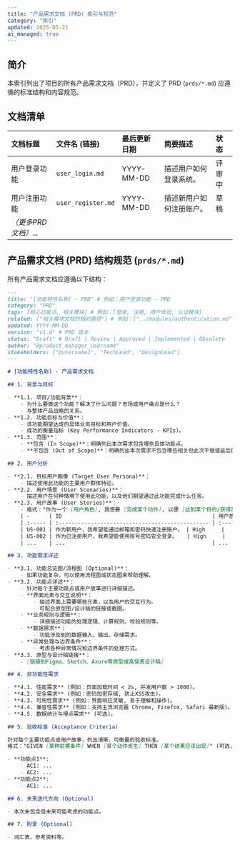 ```yaml
---
title: "产品需求文档 (PRD) 索引与规范"
category: "索引"
updated: 2025-05-21
ai_managed: true
---
```


## 简介

本索引列出了项目的所有产品需求文档（PRD），并定义了 PRD (`prds/*.md`) 应遵循的标准结构和内容规范。

## 文档清单

| 文档标题             | 文件名 (链接)      | 最后更新日期 | 简要描述                 | 状态   |
| :------------------- | :----------------- | :----------- | :----------------------- | :----- |
| 用户登录功能         | `user_login.md`    | YYYY-MM-DD   | 描述用户如何登录系统。   | 评审中 |
| 用户注册功能         | `user_register.md` | YYYY-MM-DD   | 描述新用户如何注册账户。 | 草稿   |
| *（更多PRD文档）...* |                    |              |                          |        |

## 产品需求文档 (PRD) 结构规范 (`prds/*.md`)

所有产品需求文档应遵循以下结构：

```markdown
---
title: "[功能特性名称] - PRD" # 例如：用户登录功能 - PRD
category: "PRD"
tags: [核心功能点, 相关模块] # 例如：[登录, 注册, 用户体验, 认证模块]
related: ["相关模块文档的相对路径"] # 例如：["../modules/authentication.md"]
updated: YYYY-MM-DD
version: "v1.0" # PRD 版本
status: "Draft" # Draft | Review | Approved | Implemented | Obsolete
author: "@product_manager_username"
stakeholders: ["@username1", "TechLead", "DesignLead"]
---

# [功能特性名称] - 产品需求文档

## 1. 背景与目标

- **1.1. 项目/功能背景**：
    - 为什么要做这个功能？解决了什么问题？市场或用户痛点是什么？
    - 与整体产品战略的关系。
- **1.2. 功能目标与价值**：
    - 该功能期望达成的具体业务目标和用户价值。
    - 成功的衡量指标 (Key Performance Indicators - KPIs)。
- **1.3. 范围**：
    - **包含 (In Scope)**：明确列出本次需求包含哪些具体功能点。
    - **不包含 (Out of Scope)**：明确列出本次需求不包含哪些相关但此次不做或延后的功能点。

## 2. 用户分析

- **2.1. 目标用户画像 (Target User Persona)**：
    - 描述使用此功能的主要用户群体特征。
- **2.2. 用户场景 (User Scenarios)**：
    - 描述用户在何种情境下使用此功能，以及他们期望通过此功能完成什么任务。
- **2.3. 用户故事 (User Stories)**：
    - 格式："作为一个 [用户角色], 我想要 [完成某个动作], 以便 [达到某个目的/获得某个价值]"。
    | -      | ID                                               | 用户故事 | 优先级 | 备注 |
    | :----- | :----------------------------------------------- | :------- | :----- |
    | US-001 | 作为新用户，我希望能通过邮箱和密码快速注册账户。 | High     |        |
    | US-002 | 作为已注册用户，我希望能使用账号密码安全登录。   | High     |        |
    | ...    | ...                                              | ...      | ...    |

## 3. 功能需求详述

- **3.1. 功能总览图/流程图 (Optional)**：
    - 如果功能复杂，可以使用流程图或状态图来帮助理解。
- **3.2. 功能点详述**：
    - 针对每个主要功能点或用户故事进行详细描述。
    - **界面元素与交互说明**：
        - 描述界面上需要哪些元素，以及用户的交互行为。
        - 可配合原型图/设计稿的链接或截图。
    - **业务规则与逻辑**：
        - 详细描述功能的处理逻辑、计算规则、校验规则等。
    - **数据需求**：
        - 功能涉及到的数据输入、输出、存储需求。
    - **异常处理与边界条件**：
        - 考虑各种异常情况和边界条件的处理方式。
- **3.3. 原型与设计稿链接**：
    - [链接到Figma、Sketch、Axure等原型或高保真设计稿]

## 4. 非功能性需求

- **4.1. 性能需求** (例如：页面加载时间 < 2s, 并发用户数 > 1000)。
- **4.2. 安全需求** (例如：密码加密存储, 防止XSS攻击)。
- **4.3. 可用性需求** (例如：界面响应灵敏, 易于理解和操作)。
- **4.4. 兼容性需求** (例如：支持主流浏览器 Chrome, Firefox, Safari 最新版)。
- **4.5. 数据统计与埋点需求** (可选)。

## 5. 验收标准 (Acceptance Criteria)

针对每个主要功能点或用户故事，列出清晰、可衡量的验收标准。
格式："GIVEN [某种前置条件] WHEN [某个动作发生] THEN [某个结果应该出现]" (可选，但推荐)

- **功能点1**:
    - AC1: ...
    - AC2: ...
- **功能点2**:
    - AC1: ...

## 6. 未来迭代方向 (Optional)

- 本次未包含但未来可能考虑的功能点。

## 7. 附录 (Optional)

- 词汇表、参考资料等。

```

